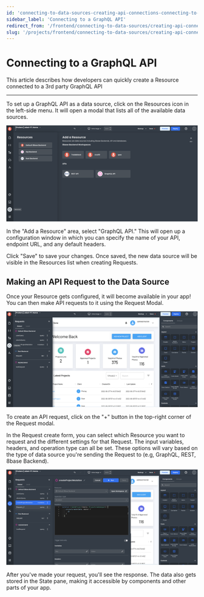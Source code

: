 ```yaml
---
id: 'connecting-to-data-sources-creating-api-connections-connecting-to-a-graphql-api'
sidebar_label: 'Connecting to a GraphQL API'
redirect_from: '/frontend/connecting-to-data-sources/creating-api-connections/connecting-to-a-graphql-api'
slug: '/projects/frontend/connecting-to-data-sources/creating-api-connections/connecting-to-a-graphql-api'
---
```


# Connecting to a GraphQL API

This article describes how developers can quickly create a Resource connected to a 3rd party GraphQL API

---

To set up a GraphQL API as a data source, click on the Resources icon in the left-side menu. It will open a modal that lists all of the available data sources.

![Resources in App Builder](./_images/ab-resources-1.png)

In the "Add a Resource" area, select "GraphQL API." This will open up a configuration window in which you can specify the name of your API, endpoint URL, and any default headers.

Click "Save" to save your changes. Once saved, the new data source will be visible in the Resources list when creating Requests.

## Making an API Request to the Data Source

Once your Resource gets configured, it will become available in your app! You can then make API requests to it using the Request Modal.

![Request Modal](./_images/ab-resources-requests-1.png)

To create an API request, click on the "+" button in the top-right corner of the Request modal.

In the Request create form, you can select which Resource you want to request and the different settings for that Request. The input variables, headers, and operation type can all be set. These options will vary based on the type of data source you're sending the Request to (e.g, GraphQL, REST, 8base Backend).

![Making a request in the Request Modal](./_images/ab-resources-request-2.png)

After you've made your request, you'll see the response. The data also gets stored in the State pane, making it accessible by components and other parts of your app.

